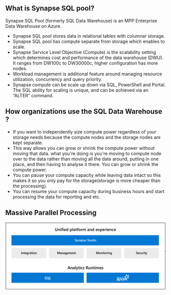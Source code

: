 ## What is Synapse SQL pool?
Synapse SQL Pool (formerly SQL Data Warehouse) is an MPP Enterprise Data Warehouse on Azure.

-  Synapse SQL pool stores data in relational tables with columnar storage.
-  Synapse SQL pool has compute separate from storage which enables to scale.
-  Synapse Service Level Objective (Compute) is the scalability setting which determines cost and performance of the data warehouse (DWU). It ranges from DW100c to DW30000c, higher configuration has more nodes.
-  Workload management is additional feature around managing resource utilization, concurrency and query priority.
-  Synapse compute can be scale up down via SQL, PowerShell and Portal. The SQL ability for scaling is unique, and can be achieved via an “ALTER” command.

## How organizations use the SQL Data Warehouse ?

 - If you want to independently size compute power regardless of your storage needs because the compute nodes and the storage nodes are kept separate.
 - This way allows you can grow or shrink the compute power without moving that data. what you're doing is you're moving to compute node over to the data rather than moving all the date around, putting in one place, and then having to analyse it there. You can grow or shrink the compute power.
 - You can pause your compute capacity while leaving data intact so this makes it so you only pay for the storage(storage is more cheaper than the processing).
 - You can resume your compute capacity during business hours and start processing the data for reporting and etc.


## Massive Parallel Processing

[ ![](https://github.com/gurditsingh/blog/blob/gh-pages/_screenshots/synapse-unified-platform.png?raw=true) ](https://github.com/gurditsingh/blog/blob/gh-pages/_screenshots/synapse-unified-platform.png?raw=true)
<!--stackedit_data:
eyJoaXN0b3J5IjpbLTE3NDQ5MjIzNjcsMTcwMDU5OTU1MCwxNT
k3OTA2ODAsMTI3MTYxOTc2LDMxMTUzMzk0NiwzNTgwODg2MzQs
LTYxNDI5NjA4NiwtMjA4Njg4NDc5MiwzMTgyMTA0NjgsLTkzMj
U0NTA2MywtMTA0MDM0NTcyOSwtMjk3Mzc2NDE1LDExMTYwMTI3
NjksLTYxODE0Nzk5NiwtMTkyMDE0ODg0NSwtNTE2MzY0NzgyLD
E4ODk4MDUxNDEsMTUzNDk3ODg0Miw3MTUxNjQ3MDMsMTY2Njk2
MDkxOF19
-->